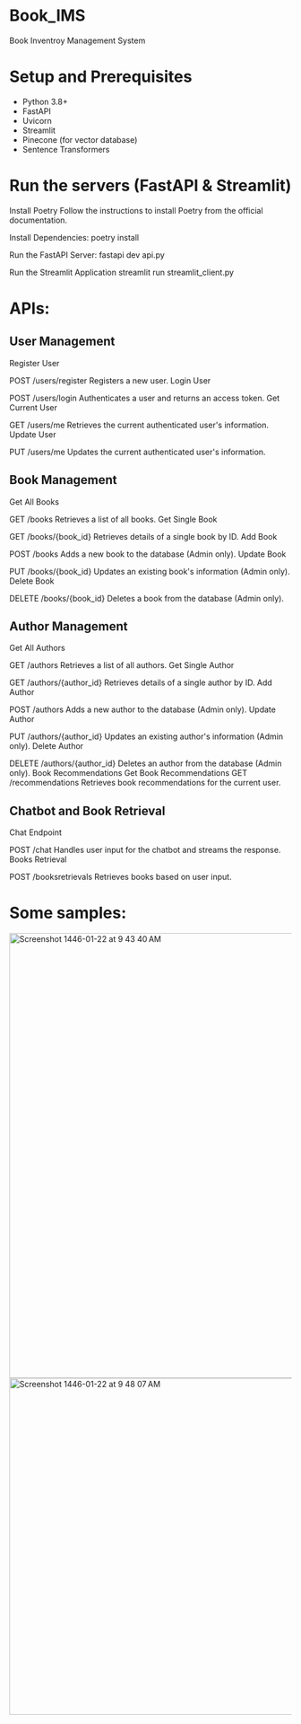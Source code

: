 # Book_IMS
Book Inventroy Management System

# Setup and Prerequisites
- Python 3.8+
- FastAPI
- Uvicorn
- Streamlit
- Pinecone (for vector database)
- Sentence Transformers

# Run the servers (FastAPI & Streamlit)

Install Poetry
Follow the instructions to install Poetry from the official documentation.

Install Dependencies:
poetry install

Run the FastAPI Server:
fastapi dev api.py

Run the Streamlit Application
streamlit run streamlit_client.py


# APIs:

## User Management
Register User

POST /users/register
Registers a new user.
Login User

POST /users/login
Authenticates a user and returns an access token.
Get Current User

GET /users/me
Retrieves the current authenticated user's information.
Update User

PUT /users/me
Updates the current authenticated user's information.

## Book Management
Get All Books

GET /books
Retrieves a list of all books.
Get Single Book

GET /books/{book_id}
Retrieves details of a single book by ID.
Add Book

POST /books
Adds a new book to the database (Admin only).
Update Book

PUT /books/{book_id}
Updates an existing book's information (Admin only).
Delete Book

DELETE /books/{book_id}
Deletes a book from the database (Admin only).

## Author Management
Get All Authors

GET /authors
Retrieves a list of all authors.
Get Single Author

GET /authors/{author_id}
Retrieves details of a single author by ID.
Add Author

POST /authors
Adds a new author to the database (Admin only).
Update Author

PUT /authors/{author_id}
Updates an existing author's information (Admin only).
Delete Author

DELETE /authors/{author_id}
Deletes an author from the database (Admin only).
Book Recommendations
Get Book Recommendations
GET /recommendations
Retrieves book recommendations for the current user.

## Chatbot and Book Retrieval
Chat Endpoint

POST /chat
Handles user input for the chatbot and streams the response.
Books Retrieval

POST /booksretrievals
Retrieves books based on user input.

# Some samples:

<img width="793" alt="Screenshot 1446-01-22 at 9 43 40 AM" src="https://github.com/user-attachments/assets/d1d6928a-480f-4712-b9f8-0da251b89551">

<img width="600" alt="Screenshot 1446-01-22 at 9 48 07 AM" src="https://github.com/user-attachments/assets/f352c91d-cfe3-4ba6-96ec-bcff9c38bd1f">



